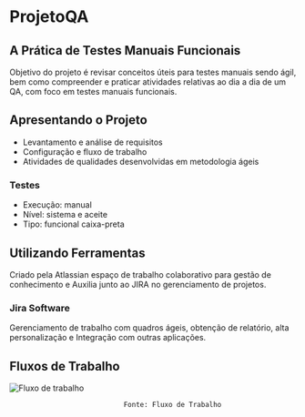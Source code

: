 # ProjetoQA

## A Prática de Testes Manuais Funcionais

Objetivo do projeto é revisar conceitos úteis para testes manuais sendo ágil, bem como compreender e praticar atividades 
relativas ao dia a dia de um QA, com foco em testes manuais funcionais.

## Apresentando o Projeto

* Levantamento e análise de requisitos
* Configuração e fluxo de trabalho
* Atividades de qualidades desenvolvidas em metodologia ágeis

### Testes

* Execução: manual
* Nível: sistema e aceite
* Tipo: funcional caixa-preta

## Utilizando Ferramentas

Criado pela Atlassian espaço de trabalho colaborativo para gestão de conhecimento e Auxilia junto ao JIRA no gerenciamento de projetos.

### Jira Software

Gerenciamento de trabalho com quadros ágeis, obtenção de relatório, alta personalização e Integração com outras aplicações.

## Fluxos de Trabalho



![Fluxo de trabalho](https://user-images.githubusercontent.com/106537496/208324052-a74b0f44-7dae-4e8b-8d75-51faaf6a2f41.png)

                                Fonte: Fluxo de Trabalho




